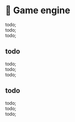 # 🧷 Game engine

todo; <br/>
todo; <br/>
todo; <br/>

## todo

todo; <br/>
todo; <br/>
todo; <br/>

## todo

todo; <br/>
todo; <br/>
todo; <br/>
